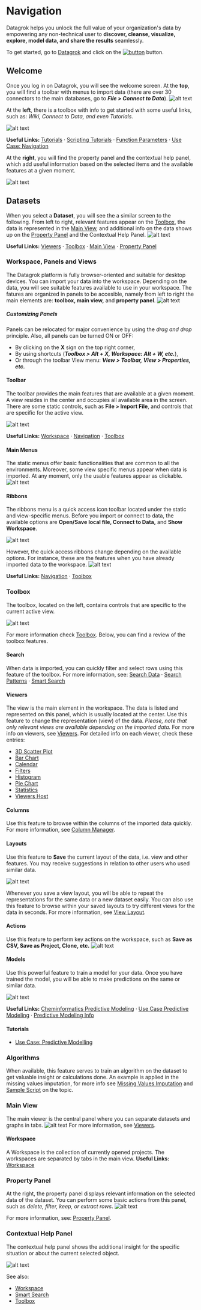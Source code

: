<!-- TITLE: Navigation -->
<!-- SUBTITLE: -->

# Navigation
 Datagrok helps you unlock the full value of your organization's data by empowering any non-technical user to **discover, cleanse, visualize, explore, model data, and share the results** seamlessly. 

 To get started, go to [Datagrok](https://datagrok.ai/) and click on the [![button](../uploads/pictures/button33.jpg "Launch")](https://public.datagrok.ai/?) button.
## Welcome
<!-- Note: this section should be on https://datagrok.ai/help/overview/welcome-view -->

Once you log in on Datagrok, you will see the welcome screen. At the **top**, you will find a toolbar with menus to import data (there are over 30 connectors to the main databases, go to _**File > Connect to Data**_). 
![alt text](../uploads/gifs/welcome.gif "Datagrok Welcome Page Menus")

At the **left**, there is a toolbox with info to get started with some useful links, such as: _Wiki, Connect to Data, and even Tutorials_.

![alt text](../uploads/pictures/welcome_start.jpg "Datagrok Welcome Page")

**Useful Links:** [Tutorials](../_internal/tutorials/tutorials.md) · [Scripting Tutorials](../_internal/tutorials/scripting.md) · [Function Parameters](../overview/functions/func-params-enhancement.md) · [Use Case: Navigation](../_internal/tutorials/platform-navigation.md)

At the **right**, you will find the property panel and the contextual help panel, which add useful information based on the selected items and the available features at a given moment.

![alt text](../uploads/pictures/welcome_property_panel.jpg "Property Panel and Contextual Help Panel")

<!-- Note: add background to image so that it looks centered. -->
## Datasets

<!-- Note: so far, there is only (linkable) information on public datasets: https://datagrok.ai/help/access/public-datasets
Need to expand https://datagrok.ai/help/overview/toolbox
Also, need info for Contextual Help
-->

When you select a **Dataset**, you will see the a similar screen to the following. From left to right, relevant features appear on the [Toolbox](../overview/toolbox.md), the data is represented in the [Main View](../visualize/view-layout.md), and additional info on the data shows up on the [Property Panel](../overview/property-panel.md) and the Contextual Help Panel.
![alt text](../uploads/pictures/dataset.jpg "Datagrok Welcome Page")

**Useful Links:** [Viewers](../visualize/viewers.md) · [Toolbox](../overview/toolbox.md) · [Main View](../visualize/view-layout.md) · [Property Panel](../overview/property-panel.md)

### Workspace, Panels and Views

The Datagrok platform is fully browser-oriented and suitable for desktop devices. You can import your data into the workspace. Depending on the data, you will see suitable features available to use in your workspace. The fatures are organized in panels to be accesible, namely from left to right the main elements are: **toolbox, main view,** and **property panel**.
![alt text](../uploads/pictures/sections2.png "Sections")

<!-- **_Note: Consider another layout for labels in the picture._** -->

##### Customizing Panels
Panels can be relocated for major convenience by using the _drag and drop_ principle. Also, all panels can be turned ON or OFF: 
* By clicking on the **X** sign on the top right corner, 
* By using shortcuts (**_Toolbox > Alt + X, Workspace: Alt + W, etc._**), 
* Or through the toolbar View menu: **_View > Toolbar, View > Properties, etc._**

#### Toolbar
The toolbar provides the main features that are available at a given moment. A view resides in the center and occupies all available area in the screen. There are some static controls, such as **File > Import File**, and controls that are specific for the active view.

![alt text](../uploads/pictures/toolbar.jpg "Toolbar")

**Useful Links:** [Workspace](../overview/workspace.md) · [Navigation](../overview/navigation.md) · [Toolbox](../overview/toolbox.md)
#### Main Menus
The static menus offer basic functionalities that are common to all the environments. Moreover, some view specific menus appear when data is imported. At any moment, only the usable features appear as clickable.
![alt text](../uploads/pictures/main_toolbar.jpg "Main Menus")
#### Ribbons
The ribbons menu is a quick access icon toolbar located under the static and view-specific menus. Before you import or connect to data, the available options are **Open/Save local file, Connect to Data,** and **Show Workspace**.

![alt text](../uploads/gifs/ribbons.gif "Ribbons Menu")

However, the quick access ribbons change depending on the available options. For instance, these are the features when you have already imported data to the workspace.
![alt text](../uploads/pictures/icon_menu.jpg "Ribbon Toolbar")

**Useful Links:** [Navigation](../overview/navigation.md) · [Toolbox](../overview/toolbox.md)

### Toolbox
The toolbox, located on the left, contains controls that are specific to the current active view.

![alt text](../uploads/pictures/toolbox.png "Toolbox")

For more information check [Toolbox](../overview/toolbox.md). Below, you can find a review of the toolbox features.
#### Search
When data is imported, you can quickly filter and select rows using this feature of the toolbox. 
For more information, see: [Search Data](../explore/data-search.md) · [Search Patterns](../explore/data-search-patterns.md) · [Smart Search](../explore/data-search-patterns.md)
#### Viewers 
The view is the main element in the workspace. The data is listed and represented on this panel, which is usually located at the center. Use this feature to change the representation (view) of the data. _Please, note that only relevant views are available depending on the imported data._
For more info on viewers, see [Viewers](../visualize/viewers.md). For detailed info on each viewer, check these entries:
*   [3D Scatter Plot](../visualize/viewers/3d-scatter-plot.md)
*   [Bar Chart](../visualize/viewers/bar-chart.md)
*   [Calendar](../visualize/viewers/calendar.md)
*   [Filters](../visualize/viewers/filters.md)
*   [Histogram](../visualize/viewers/histogram.md)
*   [Pie Chart](../visualize/viewers/pie-chart.md)
*   [Statistics](../visualize/viewers/statistics.md)
*   [Viewers Host](../visualize/viewers/viewer-host.md)

<!-- Note: need to add more info in the viewer posts. -->

#### Columns
Use this feature to browse within the columns of the imported data quickly. For more information, see [Column Manager](../explore/column-manager.md).
#### Layouts 
Use this feature to **Save** the current layout of the data, i.e. view and other features. You may receive suggestions in relation to other users who used similar data. 

![alt text](../uploads/pictures/layouts.jpg "Layouts")

<!-- Note: Consider changing picture -->

Whenever you save a view layout, you will be able to repeat the representations for the same data or a new dataset easily. You can also use this feature to browse within your saved layouts to try different views for the data in seconds. For more information, see [View Layout](../visualize/view-layout.md).
#### Actions
Use this feature to perform key actions on the workspace, such as **Save as CSV, Save as Project, Clone, etc.** 
![alt text](../uploads/pictures/actions.jpg "Layouts")
#### Models 
Use this powerful feature to train a model for your data. Once you have trained the model, you will be able to make predictions on the same or similar data. 

![alt text](../uploads/pictures/models.jpg "Models")

**Useful Links:** [Cheminformatics Predictive Modeling](../domains/chem/chem-predictive-modeling.md) · [Use Case Predictive Modeling](../_internal/tutorials/predictive-modeling.md) · [Predictive Modeling Info](../learn/predictive-modeling-info.md)
#### Tutorials
* [Use Case: Predictive Modelling](../_internal/tutorials/predictive-modeling.md)
### Algorithms
When available, this feature serves to train an algorithm on the dataset to get valuable insight or calculations done. An example is applied in the missing values imputation, for more info see [Missing Values Imputation](../transform/missing-values-imputation.md) and [Sample Script](https://public.datagrok.ai/js/samples/domains/data-science/missing-values-imputation) on the topic.

### Main View
The main viewer is the central panel where you can separate datasets and graphs in tabs.
![alt text](../uploads/pictures/main_view.jpg "Main View")
For more information, see [Viewers](../visualize/viewers.md).
#### Workspace
A Workspace is the collection of currently opened projects. The workspaces are separated by tabs in the main view. **Useful Links:** [Workspace](../overview/workspace.md)
### Property Panel
At the right, the property panel displays relevant information on the selected data of the dataset. You can perform some basic actions from this panel, such as _delete, filter, keep, or extract rows_.
![alt text](../uploads/pictures/property_panel.jpg "Property Panel")

For more information, see: [Property Panel](../overview/property-panel.md).
### Contextual Help Panel
The contextual help panel shows the additional insight for the specific situation or about the current selected object. 

![alt text](../uploads/pictures/contextual_help_panel.jpg "Contextual Help Panel")

See also:
 * [Workspace](../overview/workspace.md) 
 * [Smart Search](../overview/smart-search.md) 
 * [Toolbox](../overview/toolbox.md) 

<!-- ##### Notes -->
<!-- * Emphasis on data analysis view > table view -->
<!-- * Website view for data analysis  -->
<!-- * One page about how you navigate on the system, dock &  undock -->
<!-- * Selecting data in multiple views > navigate back and forth, etc. -->